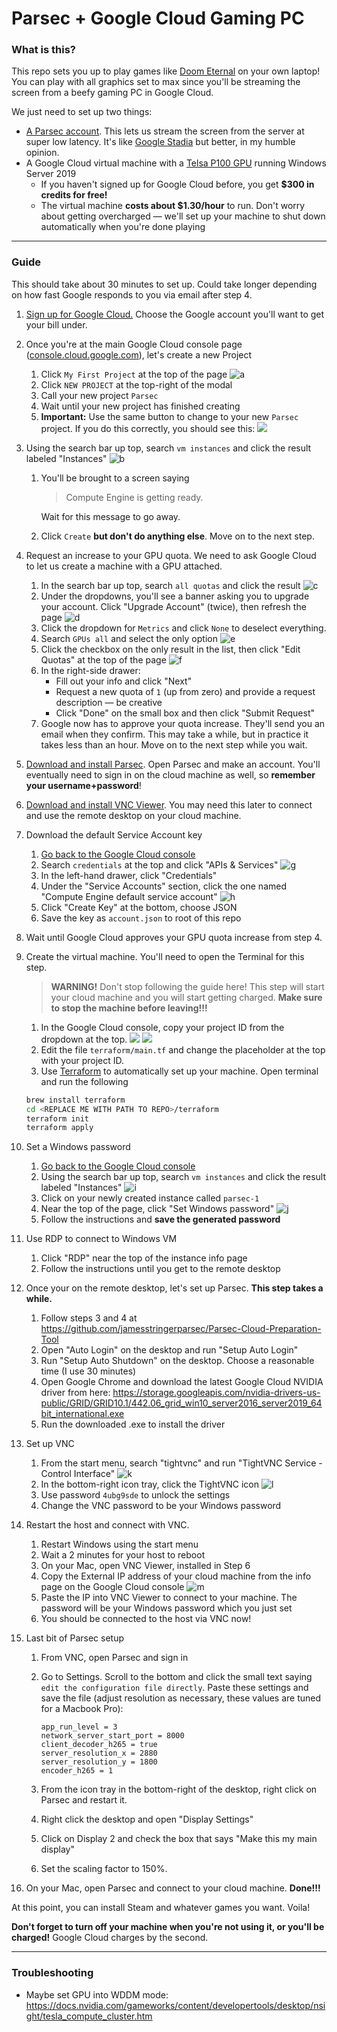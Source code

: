 # Parsec + Google Cloud Gaming PC

### What is this?

This repo sets you up to play games like [Doom Eternal](https://store.steampowered.com/app/782330/DOOM_Eternal/) on your own laptop! You can play with all graphics set to max since you'll be streaming the screen from a beefy gaming PC in Google Cloud.

We just need to set up two things:

- [A Parsec account](https://parsecgaming.com/). This lets us stream the screen from the server at super low latency. It's like [Google Stadia](https://store.google.com/product/stadia?gclid=CjwKCAjwguzzBRBiEiwAgU0FT7GirMrN5XiJOHrRMcFNXx6Y1a3BGxoZ2mX1wEKSO5e-3urfE4NeoxoCwd8QAvD_BwE) but better, in my humble opinion.
- A Google Cloud virtual machine with a [Telsa P100 GPU](https://www.microway.com/knowledge-center-articles/comparison-of-nvidia-geforce-gpus-and-nvidia-tesla-gpus/) running Windows Server 2019
  - If you haven't signed up for Google Cloud before, you get **$300 in credits for free!**
  - The virtual machine **costs about $1.30/hour** to run. Don't worry about getting overcharged — we'll set up your machine to shut down automatically when you're done playing

---

### Guide

This should take about 30 minutes to set up. Could take longer depending on how fast Google responds to you via email after step 4.

1. [Sign up for Google Cloud.](https://cloud.google.com/gcp/) Choose the Google account you'll want to get your bill under.
1. Once you're at the main Google Cloud console page ([console.cloud.google.com](https://console.cloud.google.com/)), let's create a new Project
   1. Click `My First Project` at the top of the page
        ![a](https://dl.dropboxusercontent.com/s/vduxhpl4dgwnhw5/Screenshot%202020-03-25%2020.28.47.png?dl=0)
   1. Click `NEW PROJECT` at the top-right of the modal
   1. Call your new project `Parsec`
   1. Wait until your new project has finished creating
   1. **Important:** Use the same button to change to your new `Parsec` project. If you do this correctly, you should see this:
        ![](![](https://dl.dropboxusercontent.com/s/1i3u6zdj2y3vuqj/Screenshot%202020-03-28%2018.26.03.png?dl=0))
1. Using the search bar up top, search `vm instances` and click the result labeled "Instances"
       ![b](https://dl.dropboxusercontent.com/s/0uzkuqcssfim1oa/Screenshot%202020-03-25%2020.36.46.png?dl=0)
   1. You'll be brought to a screen saying
   
        > Compute Engine is getting ready.
        
      Wait for this message to go away.
   1. Click `Create` __but don't do anything else__. Move on to the next step.
1. Request an increase to your GPU quota. We need to ask Google Cloud to let us create a machine with a GPU attached.
   1. In the search bar up top, search `all quotas` and click the result
        ![c](https://dl.dropboxusercontent.com/s/zv6wwj4narkxr1l/Screenshot%202020-03-25%2020.34.11.png?dl=0)
   1. Under the dropdowns, you'll see a banner asking you to upgrade your account. Click "Upgrade Account" (twice), then refresh the page
        ![d](https://dl.dropboxusercontent.com/s/4sj1brjrw158i40/Screenshot%202020-03-25%2020.42.21.png?dl=0)
   1. Click the dropdown for `Metrics` and click `None` to deselect everything.
   1. Search `GPUs all` and select the only option
       ![e](https://dl.dropboxusercontent.com/s/75ffmx4b909dtw3/Screenshot%202020-03-25%2020.40.45.png?dl=0)
   1. Click the checkbox on the only result in the list, then click "Edit Quotas" at the top of the page
       ![f](https://dl.dropboxusercontent.com/s/l75j4wqeqcjy608/Screenshot%202020-03-25%2020.43.49.png?dl=0)
   1. In the right-side drawer:
      - Fill out your info and click "Next"
      - Request a new quota of `1` (up from zero) and provide a request description — be creative
      - Click "Done" on the small box and then click "Submit Request"
   1. Google now has to approve your quota increase. They'll send you an email when they confirm. This may take a while, but in practice it takes less than an hour. Move on to the next step while you wait.

1. [Download and install Parsec](https://parsecgaming.com/). Open Parsec and make an account. You'll eventually need to sign in on the cloud machine as well, so **remember your username+password**!
1. [Download and install VNC Viewer](https://www.realvnc.com/en/connect/download/viewer/). You may need this later to connect and use the remote desktop on your cloud machine.
1. Download the default Service Account key
    1. [Go back to the Google Cloud console](https://console.cloud.google.com/)
    1. Search `credentials` at the top and click "APIs & Services"
        ![g](https://dl.dropboxusercontent.com/s/0ussa3kfm19aa42/Screenshot%202020-03-25%2020.48.26.png?dl=0)
    1. In the left-hand drawer, click "Credentials"
    1. Under the "Service Accounts" section, click the one named "Compute Engine default service account"
        ![h](https://dl.dropboxusercontent.com/s/uv33vzp4a6uz0h4/Screenshot%202020-03-25%2020.50.02.png?dl=0)
    1. Click "Create Key" at the bottom, choose JSON
    1. Save the key as `account.json` to root of this repo
1. Wait until Google Cloud approves your GPU quota increase from step 4.
1. Create the virtual machine. You'll need to open the Terminal for this step.
   > **WARNING!** Don't stop following the guide here! This step will start your cloud machine and you will start getting charged. **Make sure to stop the machine before leaving!!!**
   1. In the Google Cloud console, copy your project ID from the dropdown at the top.
        ![](https://dl.dropboxusercontent.com/s/1i3u6zdj2y3vuqj/Screenshot%202020-03-28%2018.26.03.png?dl=0)
        ![](https://dl.dropboxusercontent.com/s/m0u54c7wslcs9ji/Screenshot%202020-03-28%2018.21.26.png?dl=0)
   2. Edit the file `terraform/main.tf` and change the placeholder at the top with your project ID.
   3. Use [Terraform](https://www.terraform.io/) to automatically set up your machine. Open terminal and run the following
    
    ```bash
    brew install terraform
    cd <REPLACE ME WITH PATH TO REPO>/terraform
    terraform init
    terraform apply
    ```
    
1. Set a Windows password
    1. [Go back to the Google Cloud console](https://console.cloud.google.com/)
    1. Using the search bar up top, search `vm instances` and click the result labeled "Instances"
        ![i](https://dl.dropboxusercontent.com/s/0uzkuqcssfim1oa/Screenshot%202020-03-25%2020.36.46.png?dl=0)
    1. Click on your newly created instance called `parsec-1`
    1. Near the top of the page, click "Set Windows password"
        ![j](https://dl.dropboxusercontent.com/s/aopu2eouf3notxh/Screenshot%202020-03-25%2021.00.15.png?dl=0)
    1. Follow the instructions and **save the generated password**
1. Use RDP to connect to Windows VM
    1. Click "RDP" near the top of the instance info page
    1. Follow the instructions until you get to the remote desktop
1. Once your on the remote desktop, let's set up Parsec. **This step takes a while.**
    1. Follow steps 3 and 4 at https://github.com/jamesstringerparsec/Parsec-Cloud-Preparation-Tool
    1. Open "Auto Login" on the desktop and run "Setup Auto Login"
    1. Run "Setup Auto Shutdown" on the desktop. Choose a reasonable time (I use 30 minutes)
    1. Open Google Chrome and download the latest Google Cloud NVIDIA driver from here: https://storage.googleapis.com/nvidia-drivers-us-public/GRID/GRID10.1/442.06_grid_win10_server2016_server2019_64bit_international.exe
    1. Run the downloaded .exe to install the driver
1. Set up VNC
    1. From the start menu, search "tightvnc" and run "TightVNC Service - Control Interface"
         ![k](https://dl.dropboxusercontent.com/s/f61rxic04000e5d/Screenshot%202020-03-25%2021.07.27.png?dl=0)
    1. In the bottom-right icon tray, click the TightVNC icon
         ![l](https://dl.dropboxusercontent.com/s/qp5ce5w8y37aydz/Screenshot%202020-03-25%2021.07.44.png?dl=0)
    1. Use password `4ubg9sde` to unlock the settings
    1. Change the VNC password to be your Windows password
1. Restart the host and connect with VNC.
    1. Restart Windows using the start menu
    1. Wait a 2 minutes for your host to reboot
    1. On your Mac, open VNC Viewer, installed in Step 6
    1. Copy the External IP address of your cloud machine from the info page on the Google Cloud console
        ![m](https://dl.dropboxusercontent.com/s/1b8gg1c6k2o8l4a/Screenshot%202020-03-25%2021.12.50.png?dl=0)
    1. Paste the IP into VNC Viewer to connect to your machine. The password will be your Windows password which you just set
    1. You should be connected to the host via VNC now!
1. Last bit of Parsec setup
    1. From VNC, open Parsec and sign in
    1. Go to Settings. Scroll to the bottom and click the small text saying `edit the configuration file directly`. Paste these settings and save the file (adjust resolution as necessary, these values are tuned for a Macbook Pro):
    
       ```
       app_run_level = 3
       network_server_start_port = 8000
       client_decoder_h265 = true
       server_resolution_x = 2880
       server_resolution_y = 1800
       encoder_h265 = 1
       ```
     
    1. From the icon tray in the bottom-right of the desktop, right click on Parsec and restart it.
    1. Right click the desktop and open "Display Settings"
    1. Click on Display 2 and check the box that says "Make this my main display"
    1. Set the scaling factor to 150%.
1. On your Mac, open Parsec and connect to your cloud machine. **Done!!!**

At this point, you can install Steam and whatever games you want. Voila!

**Don't forget to turn off your machine when you're not using it, or you'll be charged!** Google Cloud charges by the second.

----

### Troubleshooting
  - Maybe set GPU into WDDM mode: https://docs.nvidia.com/gameworks/content/developertools/desktop/nsight/tesla_compute_cluster.htm
